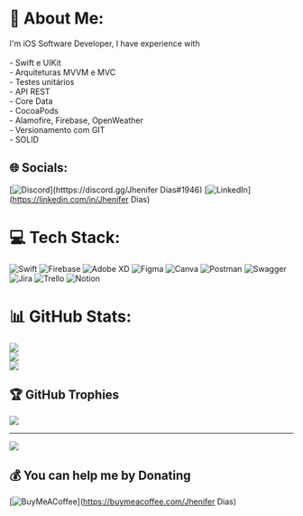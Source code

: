 # 💫 About Me:
I'm iOS Software Developer, I have experience with <br><br>- Swift e UIKit<br>- Arquiteturas MVVM e MVC<br>- Testes unitários<br>- API REST<br>- Core Data<br>- CocoaPods<br>- Alamofire, Firebase, OpenWeather<br>- Versionamento com GIT<br>- SOLID


## 🌐 Socials:
[![Discord](https://img.shields.io/badge/Discord-%237289DA.svg?logo=discord&logoColor=white)](htttps://discord.gg/Jhenifer Dias#1946) [![LinkedIn](https://img.shields.io/badge/LinkedIn-%230077B5.svg?logo=linkedin&logoColor=white)](https://linkedin.com/in/Jhenifer Dias) 

# 💻 Tech Stack:
![Swift](https://img.shields.io/badge/swift-F54A2A?style=for-the-badge&logo=swift&logoColor=white) ![Firebase](https://img.shields.io/badge/firebase-%23039BE5.svg?style=for-the-badge&logo=firebase) ![Adobe XD](https://img.shields.io/badge/Adobe%20XD-470137?style=for-the-badge&logo=Adobe%20XD&logoColor=#FF61F6) 	![Figma](https://img.shields.io/badge/figma-%23F24E1E.svg?style=for-the-badge&logo=figma&logoColor=white) ![Canva](https://img.shields.io/badge/Canva-%2300C4CC.svg?style=for-the-badge&logo=Canva&logoColor=white) ![Postman](https://img.shields.io/badge/Postman-FF6C37?style=for-the-badge&logo=postman&logoColor=white) ![Swagger](https://img.shields.io/badge/-Swagger-%23Clojure?style=for-the-badge&logo=swagger&logoColor=white) ![Jira](https://img.shields.io/badge/jira-%230A0FFF.svg?style=for-the-badge&logo=jira&logoColor=white) ![Trello](https://img.shields.io/badge/Trello-%23026AA7.svg?style=for-the-badge&logo=Trello&logoColor=white) ![Notion](https://img.shields.io/badge/Notion-%23000000.svg?style=for-the-badge&logo=notion&logoColor=white)
# 📊 GitHub Stats:
![](https://github-readme-stats.vercel.app/api?username=JheniferDias&theme=radical&hide_border=false&include_all_commits=true&count_private=true)<br/>
![](https://github-readme-streak-stats.herokuapp.com/?user=JheniferDias&theme=radical&hide_border=false)<br/>
![](https://github-readme-stats.vercel.app/api/top-langs/?username=JheniferDias&theme=radical&hide_border=false&include_all_commits=true&count_private=true&layout=compact)

## 🏆 GitHub Trophies
![](https://github-profile-trophy.vercel.app/?username=JheniferDias&theme=radical&no-frame=false&no-bg=true&margin-w=4)

---
[![](https://visitcount.itsvg.in/api?id=JheniferDias&icon=0&color=0)](https://visitcount.itsvg.in)

  ## 💰 You can help me by Donating
  [![BuyMeACoffee](https://img.shields.io/badge/Buy%20Me%20a%20Coffee-ffdd00?style=for-the-badge&logo=buy-me-a-coffee&logoColor=black)](https://buymeacoffee.com/Jhenifer Dias) 

  
<!-- Proudly created with GPRM ( https://gprm.itsvg.in ) -->
